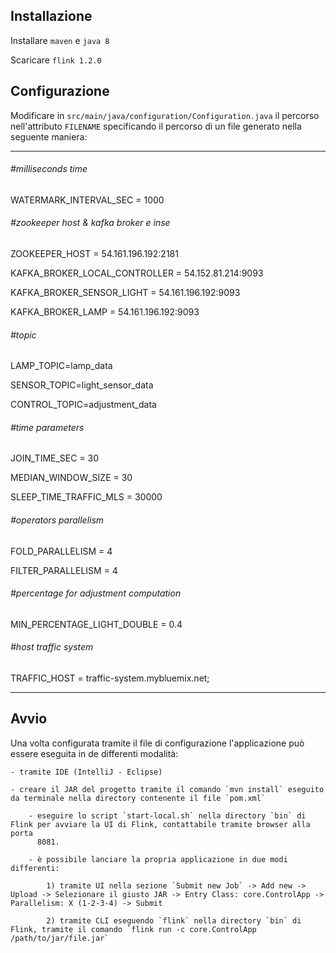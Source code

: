## Installazione


Installare `maven` e `java 8`

Scaricare `flink 1.2.0`

## Configurazione

Modificare in `src/main/java/configuration/Configuration.java` il percorso nell'attributo `FILENAME` specificando il percorso di un file generato nella seguente maniera:

---------------------------------------------------------------------------------------------------------------------

###### #milliseconds time
WATERMARK_INTERVAL_SEC = 1000


###### #zookeeper host & kafka broker e inse
ZOOKEEPER_HOST = 54.161.196.192:2181

KAFKA_BROKER_LOCAL_CONTROLLER = 54.152.81.214:9093

KAFKA_BROKER_SENSOR_LIGHT = 54.161.196.192:9093

KAFKA_BROKER_LAMP = 54.161.196.192:9093

###### #topic
LAMP_TOPIC=lamp_data

SENSOR_TOPIC=light_sensor_data

CONTROL_TOPIC=adjustment_data


###### #time parameters
JOIN_TIME_SEC = 30

MEDIAN_WINDOW_SIZE = 30

SLEEP_TIME_TRAFFIC_MLS = 30000


###### #operators parallelism
FOLD_PARALLELISM = 4

FILTER_PARALLELISM = 4

###### #percentage for adjustment computation
MIN_PERCENTAGE_LIGHT_DOUBLE = 0.4

###### #host traffic system
TRAFFIC_HOST = traffic-system.mybluemix.net;




---------------------------------------------------------------------------------------------------------------------

## Avvio

Una volta configurata tramite il file di configurazione l'applicazione può essere eseguita in de differenti modalità:

	- tramite IDE (IntelliJ - Eclipse)

	- creare il JAR del progetto tramite il comando `mvn install` eseguito da terminale nella directory contenente il file `pom.xml`

		- eseguire lo script `start-local.sh` nella directory `bin` di Flink per avviare la UI di Flink, contattabile tramite browser alla porta 
		  8081. 

		- è possibile lanciare la propria applicazione in due modi differenti:

			1) tramite UI nella sezione `Submit new Job` -> Add new -> Upload -> Selezionare il giusto JAR -> Entry Class: core.ControlApp -> 	Parallelism: X (1-2-3-4) -> Submit

			2) tramite CLI eseguendo `flink` nella directory `bin` di Flink, tramite il comando `flink run -c core.ControlApp /path/to/jar/file.jar`

